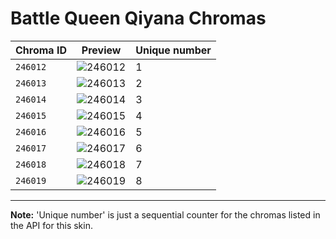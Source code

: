 # Battle Queen Qiyana Chromas

| Chroma ID | Preview | Unique number |
|---|---|---|
| `246012` | ![246012](https://raw.communitydragon.org/latest/plugins/rcp-be-lol-game-data/global/default/v1/champion-chroma-images/246/246012.png) | 1 |
| `246013` | ![246013](https://raw.communitydragon.org/latest/plugins/rcp-be-lol-game-data/global/default/v1/champion-chroma-images/246/246013.png) | 2 |
| `246014` | ![246014](https://raw.communitydragon.org/latest/plugins/rcp-be-lol-game-data/global/default/v1/champion-chroma-images/246/246014.png) | 3 |
| `246015` | ![246015](https://raw.communitydragon.org/latest/plugins/rcp-be-lol-game-data/global/default/v1/champion-chroma-images/246/246015.png) | 4 |
| `246016` | ![246016](https://raw.communitydragon.org/latest/plugins/rcp-be-lol-game-data/global/default/v1/champion-chroma-images/246/246016.png) | 5 |
| `246017` | ![246017](https://raw.communitydragon.org/latest/plugins/rcp-be-lol-game-data/global/default/v1/champion-chroma-images/246/246017.png) | 6 |
| `246018` | ![246018](https://raw.communitydragon.org/latest/plugins/rcp-be-lol-game-data/global/default/v1/champion-chroma-images/246/246018.png) | 7 |
| `246019` | ![246019](https://raw.communitydragon.org/latest/plugins/rcp-be-lol-game-data/global/default/v1/champion-chroma-images/246/246019.png) | 8 |

---

**Note:** 'Unique number' is just a sequential counter for the chromas listed in the API for this skin.